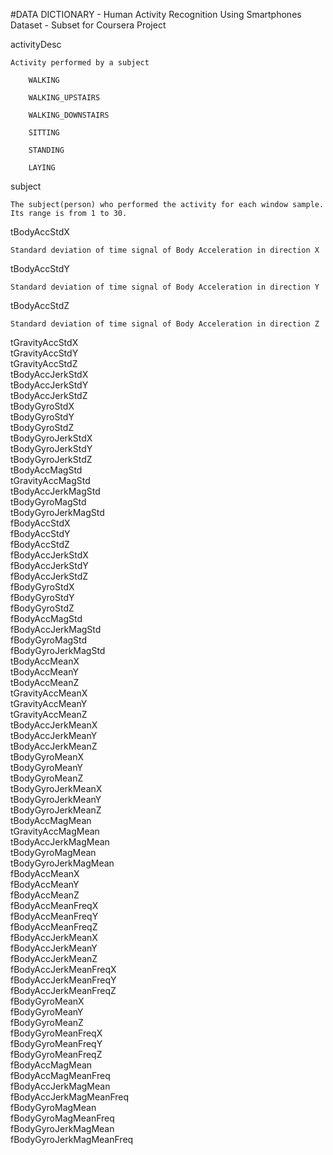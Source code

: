 #DATA DICTIONARY - Human Activity Recognition Using Smartphones Dataset - Subset for Coursera Project
 
activityDesc 
	
	Activity performed by a subject
	
		WALKING
	
		WALKING_UPSTAIRS
	
		WALKING_DOWNSTAIRS
	
		SITTING
	
		STANDING
	
		LAYING

subject  

	The subject(person) who performed the activity for each window sample. Its range is from 1 to 30.

tBodyAccStdX 

	Standard deviation of time signal of Body Acceleration in direction X 
	
tBodyAccStdY 

	Standard deviation of time signal of Body Acceleration in direction Y

tBodyAccStdZ

	Standard deviation of time signal of Body Acceleration in direction Z
	
tGravityAccStdX          
tGravityAccStdY          
tGravityAccStdZ         
tBodyAccJerkStdX         
tBodyAccJerkStdY         
tBodyAccJerkStdZ         
tBodyGyroStdX           
tBodyGyroStdY            
tBodyGyroStdZ           
tBodyGyroJerkStdX        
tBodyGyroJerkStdY       
tBodyGyroJerkStdZ        
tBodyAccMagStd           
tGravityAccMagStd        
tBodyAccJerkMagStd      
tBodyGyroMagStd          
tBodyGyroJerkMagStd      
fBodyAccStdX             
fBodyAccStdY            
fBodyAccStdZ             
fBodyAccJerkStdX         
fBodyAccJerkStdY         
fBodyAccJerkStdZ        
fBodyGyroStdX            
fBodyGyroStdY            
fBodyGyroStdZ            
fBodyAccMagStd          
fBodyAccJerkMagStd       
fBodyGyroMagStd          
fBodyGyroJerkMagStd      
tBodyAccMeanX           
tBodyAccMeanY            
tBodyAccMeanZ            
tGravityAccMeanX         
tGravityAccMeanY        
tGravityAccMeanZ         
tBodyAccJerkMeanX        
tBodyAccJerkMeanY        
tBodyAccJerkMeanZ       
tBodyGyroMeanX           
tBodyGyroMeanY           
tBodyGyroMeanZ           
tBodyGyroJerkMeanX      
tBodyGyroJerkMeanY       
tBodyGyroJerkMeanZ       
tBodyAccMagMean          
tGravityAccMagMean      
tBodyAccJerkMagMean      
tBodyGyroMagMean         
tBodyGyroJerkMagMean     
fBodyAccMeanX           
fBodyAccMeanY            
fBodyAccMeanZ            
fBodyAccMeanFreqX        
fBodyAccMeanFreqY       
fBodyAccMeanFreqZ        
fBodyAccJerkMeanX        
fBodyAccJerkMeanY        
fBodyAccJerkMeanZ       
fBodyAccJerkMeanFreqX    
fBodyAccJerkMeanFreqY    
fBodyAccJerkMeanFreqZ    
fBodyGyroMeanX          
fBodyGyroMeanY           
fBodyGyroMeanZ           
fBodyGyroMeanFreqX       
fBodyGyroMeanFreqY      
fBodyGyroMeanFreqZ       
fBodyAccMagMean          
fBodyAccMagMeanFreq      
fBodyAccJerkMagMean     
fBodyAccJerkMagMeanFreq  
fBodyGyroMagMean         
fBodyGyroMagMeanFreq     
fBodyGyroJerkMagMean    
fBodyGyroJerkMagMeanFreq
